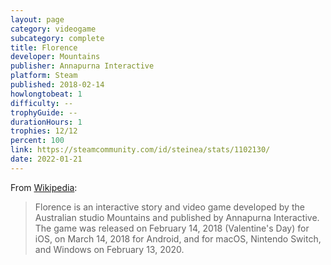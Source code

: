 ```yaml
---
layout: page
category: videogame
subcategory: complete
title: Florence
developer: Mountains
publisher: Annapurna Interactive
platform: Steam
published: 2018-02-14
howlongtobeat: 1
difficulty: --
trophyGuide: --
durationHours: 1
trophies: 12/12
percent: 100
link: https://steamcommunity.com/id/steinea/stats/1102130/
date: 2022-01-21
---
```


From [Wikipedia](https://en.wikipedia.org/wiki/Florence_(video_game)):

> Florence is an interactive story and video game developed by the Australian studio Mountains and published by Annapurna Interactive. The game was released on February 14, 2018 (Valentine's Day) for iOS, on March 14, 2018 for Android, and for macOS, Nintendo Switch, and Windows on February 13, 2020.

